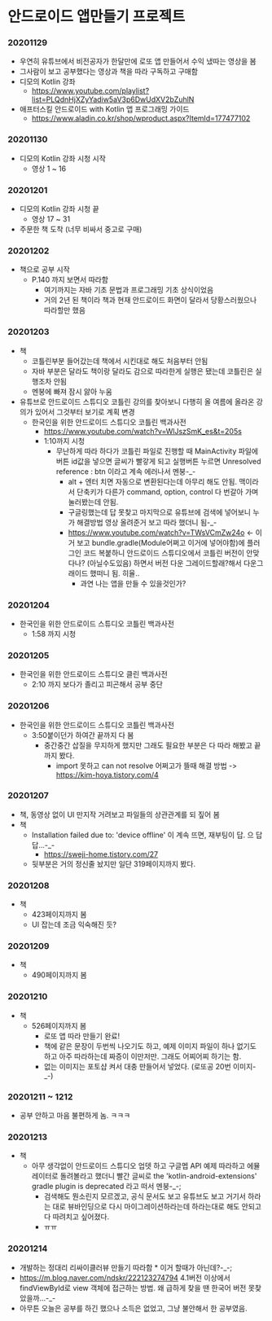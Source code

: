 # 안드로이드 앱만들기 프로젝트

### 20201129
* 우연히 유튜브에서 비전공자가 한달만에 로또 앱 만들어서 수익 냈따는 영상을 봄
* 그사람이 보고 공부했다는 영상과 책을 따라 구독하고 구매함
* 디모의 Kotlin 강좌
    * https://www.youtube.com/playlist?list=PLQdnHjXZyYadiw5aV3p6DwUdXV2bZuhlN
* 애프터스킬 안드로이드 with Kotlin 앱 프로그래밍 가이드
    * https://www.aladin.co.kr/shop/wproduct.aspx?ItemId=177477102

### 20201130
* 디모의 Kotlin 강좌 시청 시작
    * 영상 1 ~ 16
    
### 20201201
* 디모의 Kotlin 강좌 시청 끝
    * 영상 17 ~ 31
* 주문한 책 도착 (너무 비싸서 중고로 구매)
    
### 20201202
* 책으로 공부 시작
    * P.140 까지 보면서 따라함
        * 여기까지는 자바 기초 문법과 프로그래밍 기초 상식이었음
        * 거의 2년 된 책이라 책과 현재 안드로이드 화면이 달라서 당황스러웠으나 따라할만 했음

### 20201203
* 책
    * 코틀린부분 들어갔는데 책에서 시킨대로 해도 처음부터 안됨
    * 자바 부분은 달라도 책이랑 달라도 감으로 따라한게 실행은 됐는데 코틀린은 실행조차 안됨
    * 멘붕에 빠져 잠시 앓아 누움
* 유튜브로 안드로이드 스튜디오 코틀린 강의를 찾아보니 다행히 올 여름에 올라온 강의가 있어서 그것부터 보기로 계획 변경
    * 한국인을 위한 안드로이드 스튜디오 코틀린 백과사전
        * https://www.youtube.com/watch?v=WlJszSmK_es&t=205s
        * 1:10까지 시청
            * 무난하게 따라 하다가 코틀린 파일로 진행할 때 MainActivity 파일에 버튼 id값을 넣으면 글씨가 빨갛게 되고 실행버튼 누르면 Unresolved reference : btn 이라고 계속 에러나서 멘붕-_-
                * alt + 엔터 치면 자동으로 변환된다는데 아무리 해도 안됨. 맥이라서 단축키가 다른가 command, option, control 다 번갈아 가며 눌러봤는데 안됨.
                * 구글링했는데 답 못찾고 마지막으로 유튜브에 검색에 넣어보니 누가 해결방법 영상 올려준거 보고 따라 했더니 됨-_-
                * https://www.youtube.com/watch?v=TWsVCmZw24o <- 이거 보고 bundle.gradle(Module어쩌고 이거에 넣어야함)에 플러그인 코드 복붙하니 안드로이드 스튜디오에서 코틀린 버전이 안맞다나? (아닐수도있음) 하면서 버전 다운 그레이드할래?해서 다운그래이드 했떠니 됨. 히율..
                    * 과연 나는 앱을 만들 수 있을것인가?
                    
### 20201204
* 한국인을 위한 안드로이드 스튜디오 코틀린 백과사전
    * 1:58 까지 시청
      
### 20201205
* 한국인을 위한 안드로이드 스튜디오 클린 백과사전
    * 2:10 까지 보다가 졸리고 피곤해서 공부 중단
      
### 20201206
* 한국인을 위한 안드로이드 스튜디오 코틀린 백과사전
    * 3:50붙이던가 하여간 끝까지 다 봄
        * 중간중간 삽질을 무지하게 했지만 그래도 필요한 부분은 다 따라 해봤고 끝까지 봤다.
             * import 못하고 can not resolve 어쩌고가 뜰때 해결 방법 -> https://kim-hoya.tistory.com/4
               
### 20201207
* 책, 동영상 없이 UI 만지작 거려보고 파일들의 상관관계를 되 짚어 봄
* 책
    * Installation failed due to: 'device offline' 이 계속 뜨면, 재부팅이 답. 으 답답...-_-
        * https://sweji-home.tistory.com/27
    * 뒷부분은 거의 정신줄 놨지만 일단 319페이지까지 봤다.
    
### 20201208
* 책
     * 423페이지까지 봄
     * UI 잡는데 조금 익숙해진 듯?

### 20201209
* 책
     * 490페이지까지 봄

### 20201210
* 책
     * 526페이지까지 봄
         * 로또 앱 따라 만들기 완료!
         * 책에 같은 문장이 두번씩 나오기도 하고, 예제 이미지 파일이 하나 없기도 하고 아주 따라하는데 짜증이 이만저만. 그래도 어찌어찌 하기는 함.
         * 없는 이미지는 포토샵 켜서 대충 만들어서 넣었다. (로또공 20번 이미지-_-)
     
     
### 20201211 ~ 1212
* 공부 안하고 마음 불편하게 놈. ㅋㅋㅋ

### 20201213
* 책
     * 아무 생각없이  안드로이드 스튜디오 업뎃 하고 구글멥 API 예제 따라하고 에뮬레이터로 돌려볼라고 했더니 빨간 글씨로 the 'kotlin-android-extensions' gradle plugin is deprecated 라고 떠서 멘붕-_-;
         * 검색해도 뭔소린지 모르겠고, 공식 문서도 보고 유튜브도 보고 거기서 하라는 대로 뷰바인딩으로 다시 마이그레이션하라는데 하라는대로 해도 안되고 다 따려치고 싶어졌다.
         * ㅠㅠ
         
### 20201214
* 개발하는 정대리 리싸이클러뷰 만들기 따라함
       * 이거 할때가 아닌데?-_-;
* https://m.blog.naver.com/ndskr/222123274794 4.1버전 이상에서 findViewById로 view 객체에 접근하는 방법. 왜 급하게 찾을 땐 한국어 버전 못찾았을까...-_-
* 아무튼 오늘은 공부를 하긴 했으나 소득은 없었고, 그냥 불안해서 한 공부였음.
